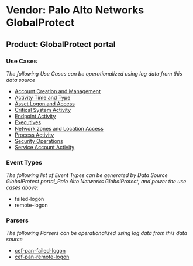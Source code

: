 Vendor: Palo Alto Networks GlobalProtect
========================================
Product: GlobalProtect portal
-----------------------------

### Use Cases

_The following Use Cases can be operationalized using log data from this data source_

* [Account Creation and Management](usecase_account_creation_and_management.md)
* [Activity Time  and Type](usecase_activity_time__and_type.md)
* [Asset Logon and Access](usecase_asset_logon_and_access.md)
* [Critical System Activity](usecase_critical_system_activity.md)
* [Endpoint Activity](usecase_endpoint_activity.md)
* [Executives](usecase_executives.md)
* [Network zones and Location Access](usecase_network_zones_and_location_access.md)
* [Process Activity](usecase_process_activity.md)
* [Security Operations](usecase_security_operations.md)
* [Service Account Activity](usecase_service_account_activity.md)


### Event Types

_The following list of Event Types can be generated by Data Source GlobalProtect portal_Palo Alto Networks GlobalProtect, and power the use cases above:_

- failed-logon
- remote-logon


### Parsers

_The following Parsers can be operationalized using log data from this data source_

* [cef-pan-failed-logon](parserContent_cef-pan-failed-logon.md)
* [cef-pan-remote-logon](parserContent_cef-pan-remote-logon.md)
